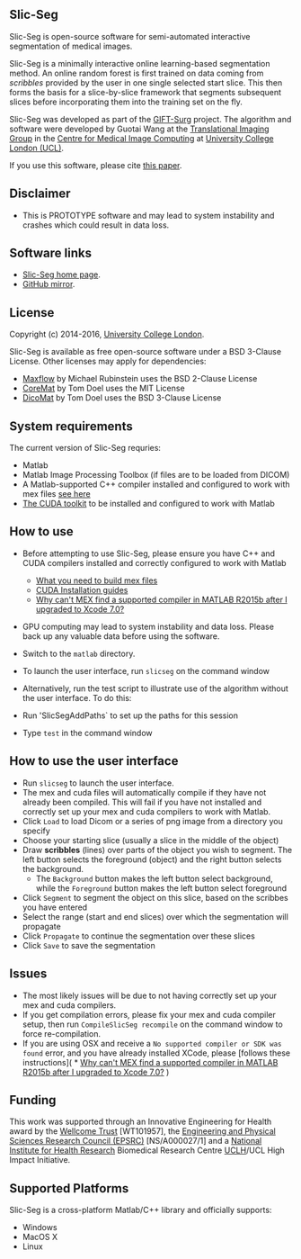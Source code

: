 Slic-Seg
--------

Slic-Seg is open-source software for semi-automated interactive segmentation of medical images.

Slic-Seg is a minimally interactive online learning-based segmentation method. An online random forest is first trained on data coming from *scribbles* provided by the user in one single selected start slice. This then forms the basis for a slice-by-slice framework that segments subsequent slices before incorporating them into the training set on the fly. 

Slic-Seg was developed as part of the [GIFT-Surg][giftsurg] project. The algorithm and software were developed by Guotai Wang at the [Translational Imaging Group][tig] in the [Centre for Medical Image Computing][cmic] at [University College London (UCL)][ucl].

If you use this software, please cite [this paper][citation]. 


Disclaimer
----------

 * This is PROTOTYPE software and may lead to system instability and crashes which could result in data loss.


Software links
--------------

 - [Slic-Seg home page][SlicSegHome].
 - [GitHub mirror][githubhome].

License
-----------

Copyright (c) 2014-2016, [University College London][ucl].

Slic-Seg is available as free open-source software under a BSD 3-Clause License.
Other licenses may apply for dependencies:
 - [Maxflow][maxflow] by Michael Rubinstein uses the BSD 2-Clause License
 - [CoreMat][coremat] by Tom Doel uses the MIT License
 - [DicoMat][dicomat] by Tom Doel uses the BSD 3-Clause License



System requirements
-------------------

The current version of Slic-Seg requries:
 * Matlab
 * Matlab Image Processing Toolbox (if files are to be loaded from DICOM)
 * A Matlab-supported C++ compiler installed and configured to work with mex files [see here](http://uk.mathworks.com/help/matlab/matlab_external/what-you-need-to-build-mex-files.html)
 * [The CUDA toolkit](https://developer.nvidia.com/cuda-toolkit) to be installed and configured to work with Matlab


How to use
------------

 * Before attempting to use Slic-Seg, please ensure you have C++ and CUDA compilers installed and correctly configured to work with Matlab
   * [What you need to build mex files](http://uk.mathworks.com/help/matlab/matlab_external/what-you-need-to-build-mex-files.html)
   * [CUDA Installation guides](http://docs.nvidia.com/cuda/index.html#installation-guides)
   * [Why can't MEX find a supported compiler in MATLAB R2015b after I upgraded to Xcode 7.0?](http://uk.mathworks.com/matlabcentral/answers/246507-why-can-t-mex-find-a-supported-compiler-in-matlab-r2015b-after-i-upgraded-to-xcode-7-0)

 * GPU computing may lead to system instability and data loss. Please back up any valuable data before using the software.
 
 * Switch to the `matlab` directory.
 
 * To launch the user interface, run `slicseg` on the command window
 
 * Alternatively,  run the test script to illustrate use of the algorithm without the user interface. To do this:
  * Run 'SlicSegAddPaths` to set up the paths for this session
  * Type `test` in the command window
 


 
 
How to use the user interface
----------------------------
  * Run `slicseg` to launch the user interface.
  * The mex and cuda files will automatically compile if they have not already been compiled. This will fail if you have not installed and correctly set up your mex and cuda compilers to work with Matlab.
  * Click `Load` to load Dicom or a series of png image from a directory you specify
  * Choose your starting slice (usually a slice in the middle of the object)
  * Draw **scribbles** (lines) over parts of the object you wish to segment. The left button selects the foreground (object) and the right button selects the background.
    * The `Background` button makes the left button select background, while the `Foreground` button makes the left button select foreground
  * Click `Segment` to segment the object on this slice, based on the scribbes you have entered
  * Select the range (start and end slices) over which the segmentation will propagate
  * Click `Propagate` to continue the segmentation over these slices
  * Click `Save` to save the segmentation
 
 
Issues
------
 
  * The most likely issues will be due to not having correctly set up your mex and cuda compilers.
  * If you get compilation errors, please fix your mex and cuda compiler setup, then run `CompileSlicSeg recompile` on the command window to force re-compilation.
  * If you are using OSX and receive a `No supported compiler or SDK was found` error, and you have already installed XCode, please [follows these instructions](   * [Why can't MEX find a supported compiler in MATLAB R2015b after I upgraded to Xcode 7.0?](http://uk.mathworks.com/matlabcentral/answers/246507-why-can-t-mex-find-a-supported-compiler-in-matlab-r2015b-after-i-upgraded-to-xcode-7-0)
)
  
  

Funding
-------------

This work was supported through an Innovative Engineering for Health award by the [Wellcome Trust][wellcometrust] [WT101957], the [Engineering and Physical Sciences Research Council (EPSRC)][epsrc] [NS/A000027/1] and a [National Institute for Health Research][nihr] Biomedical Research Centre [UCLH][uclh]/UCL High Impact Initiative.



Supported Platforms
-----------------------------

Slic-Seg is a cross-platform Matlab/C++ library and officially supports:

 - Windows
 - MacOS X
 - Linux

[tig]: http://cmictig.cs.ucl.ac.uk
[giftsurg]: http://www.gift-surg.ac.uk
[cmic]: http://cmic.cs.ucl.ac.uk
[ucl]: http://www.ucl.ac.uk
[nihr]: http://www.nihr.ac.uk/research
[uclh]: http://www.uclh.nhs.uk
[epsrc]: http://www.epsrc.ac.uk
[wellcometrust]: http://www.wellcome.ac.uk
[maxflow]: http://uk.mathworks.com/matlabcentral/fileexchange/21310-maxflow
[coremat]: http://github.com/tomdoel/coremat
[dicomat]: http://github.com/tomdoel/dicomat
[citation]: http://www.sciencedirect.com/science/article/pii/S1361841516300287
[SlicSegHome]: https://cmiclab.cs.ucl.ac.uk/GIFT-Surg/SlicSeg
[githubhome]: https://github.com/gift-surg/SlicSeg
